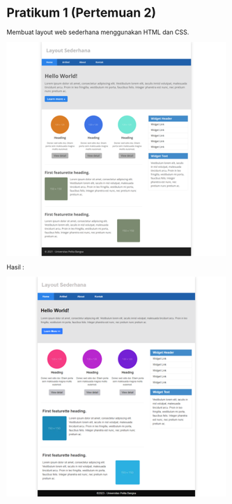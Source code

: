 # Pratikum 1 (Pertemuan 2)

Membuat layout web sederhana menggunakan HTML dan CSS.

![Gambar 1](gambar/1.png)

Hasil :

![Gambar 2](gambar/2.png)